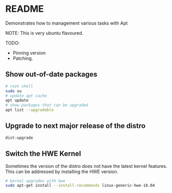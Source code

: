 # README
Demonstrates how to management various tasks with Apt

NOTE: This is very ubuntu flavoured.   

TODO:
* Pinning version 
* Patching.  

## Show out-of-date packages
```sh
# root shell
sudo su
# update apt cache
apt update
# show packages that can be upgraded
apt list --upgradable
```

## Upgrade to next major release of the distro
```sh
dist-upgrade
```

## Switch the HWE Kernel
Sometimes the version of the distro does not have the latest kernel features. This can be addressed by installing the HWE version. 

```sh
# kernel upgrades with hwe
sudo apt-get install --install-recommends linux-generic-hwe-18.04 
```




